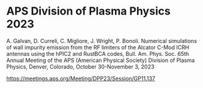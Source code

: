 # APS Division of Plasma Physics 2023

A. Galvan, D. Curreli, C. Migliore, J. Wright, P. Bonoli. Numerical simulations of wall impurity emission from the RF limiters of the Alcator C-Mod ICRH antennas using the hPIC2 and RustBCA codes, Bull. Am. Phys. Soc. 65th Annual Meeting of the APS (American Physical Society) Division of Plasma Physics, Denver, Colorado, October 30-November 3, 2023

https://meetings.aps.org/Meeting/DPP23/Session/GP11.137

